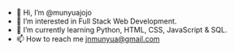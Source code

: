 - 👋 Hi, I’m @munyuajojo
- 👀 I’m interested in Full Stack Web Development.
- 🌱 I’m currently learning Python, HTML, CSS, JavaScript & SQL.
- 📫 How to reach me jnmunyua@gmail.com



<img src="https://unsplash.com/photos/fzsJesR92jE" alt="">

<!---
munyuajojo/munyuajojo is a ✨ special ✨ repository because its `README.md` (this file) appears on your GitHub profile.
You can click the Preview link to take a look at your changes.
--->
